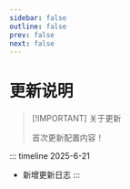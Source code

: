 ```yaml
---
sidebar: false
outline: false
prev: false
next: false
---
```


# 更新说明

> [!IMPORTANT] 关于更新
>
> 首次更新配置内容！
>


::: timeline 2025-6-21

- 新增更新日志
  :::
